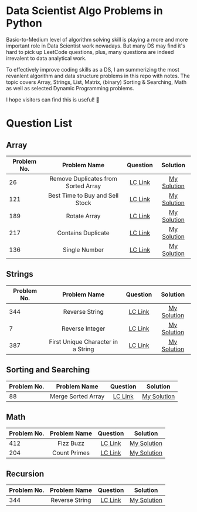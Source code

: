 # Data Scientist Algo Problems in Python

Basic-to-Medium level of algorithm solving skill is playing a more and more important role in Data Scientist work nowadays. But many DS may find it's hard to pick up LeetCode questions, plus, many questions are indeed irrevalent to data analytical work. 

To effectively improve coding skills as a DS, I am summerizing the most revanlent algorithm and data structure problems in this repo with notes. The topic covers Array, Strings, List, Matrix, (binary) Sorting & Searching, Math as well as selected Dynamic Programming problems.

I hope visitors can find this is useful! :raised_hands:

# Question List
## Array

| Problem No.      | Problem Name          | Question  | Solution  |
| ------------- |:-------------:| :-----:| :-----:|
| 26     | Remove Duplicates from Sorted Array | [LC Link](https://leetcode.com/problems/remove-duplicates-from-sorted-array/) | [My Solution](https://github.com/stellapeng/Data-Scientist-Algo-Problems-in-Python/blob/main/Array/26.%20Remove%20Duplicates%20from%20Sorted%20Array.py)
| 121     | Best Time to Buy and Sell Stock | [LC Link](https://leetcode.com/problems/best-time-to-buy-and-sell-stock/) | [My Solution](https://github.com/stellapeng/Data-Scientist-Algo-Problems-in-Python/blob/main/Array/121.%20Best%20Time%20to%20Buy%20and%20Sell%20Stock.py)
| 189     | Rotate Array | [LC Link](https://leetcode.com/problems/rotate-array/) | [My Solution](https://github.com/stellapeng/Data-Scientist-Algo-Problems-in-Python/blob/main/Array/189.%20Rotate%20Array.py)
| 217     | Contains Duplicate | [LC Link](https://leetcode.com/problems/contains-duplicate/) | [My Solution](https://github.com/stellapeng/Data-Scientist-Algo-Problems-in-Python/blob/main/Array/217.%20Contains%20Duplicate.py)
| 136     | Single Number | [LC Link](https://leetcode.com/problems/single-number/) | [My Solution](https://github.com/stellapeng/Data-Scientist-Algo-Problems-in-Python/blob/main/Array/136.%20Single%20Number.py)

## Strings

| Problem No.      | Problem Name          |  Question  | Solution  |
| ------------- |:-------------:| :-----:| :-----:|
| 344     | Reverse String | [LC Link](https://leetcode.com/problems/remove-duplicates-from-sorted-array/) | [My Solution](https://github.com/stellapeng/Data-Scientist-Algo-Problems-in-Python/blob/main/Strings/344.%20Reverse%20String.py)
| 7     | Reverse Integer | [LC Link](https://leetcode.com/problems/reverse-integer/) | [My Solution](https://github.com/stellapeng/Data-Scientist-Algo-Problems-in-Python/blob/main/Strings/7.%20Reverse%20Integer.py)
| 387   | First Unique Character in a String | [LC Link](https://leetcode.com/problems/first-unique-character-in-a-string/) | [My Solution](https://github.com/stellapeng/Data-Scientist-Algo-Problems-in-Python/blob/main/Strings/387.%20First%20Unique%20Character%20in%20a%20String.py)


## Sorting and Searching

| Problem No.      | Problem Name          |  Question  | Solution  |
| ------------- |:-------------:| :-----:| :-----:|
| 88    | Merge Sorted Array | [LC Link](https://leetcode.com/problems/remove-duplicates-from-sorted-array/) | [My Solution](https://github.com/stellapeng/Data-Scientist-Algo-Problems-in-Python/blob/main/Sorting%20and%20Searching/88.%20Merge%20Sorted%20Array.py)

## Math

| Problem No.      | Problem Name          |  Question  | Solution  |
| ------------- |:-------------:| :-----:| :-----:|
| 412     | Fizz Buzz | [LC Link](https://leetcode.com/problems/fizz-buzz/) | [My Solution](https://github.com/stellapeng/Data-Scientist-Algo-Problems-in-Python/blob/main/Math/412.%20Fizz%20Buzz.py)
| 204     | Count Primes | [LC Link](https://leetcode.com/problems/count-primes/) | [My Solution](https://github.com/stellapeng/Data-Scientist-Algo-Problems-in-Python/blob/main/Math/204.%20Count%20Primes.py)


## Recursion

| Problem No.      | Problem Name          |  Question  | Solution  |
| ------------- |:-------------:| :-----:| :-----:|
| 344     | Reverse String | [LC Link](https://leetcode.com/problems/merge-sorted-array/) | [My Solution](https://github.com/stellapeng/Data-Scientist-Algo-Problems-in-Python/blob/main/Recursion/344.%20Reverse%20String.py)
